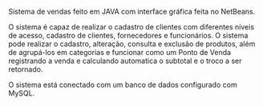 Sistema de vendas feito em JAVA com interface gráfica feita no NetBeans. 

O sistema é capaz de realizar o cadastro de clientes com diferentes níveis de acesso, cadastro de clientes, fornecedores e funcionários. O sistema pode realizar o cadastro, alteração, consulta e exclusão de produtos, além de agrupá-los em categorias e funcionar como um Ponto de Venda registrando a venda e calculando automatica o subtotal e o troco a ser retornado.

O sistema está conectado com um banco de dados configurado com MySQL.

